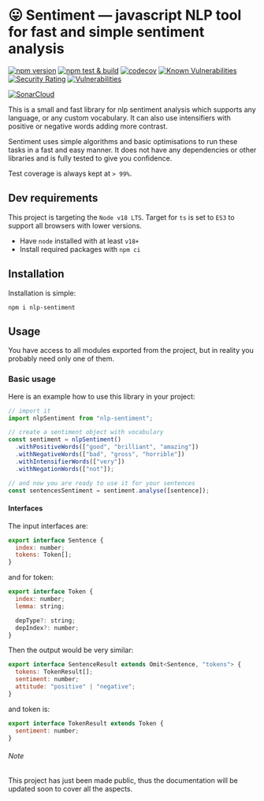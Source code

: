 # 😛 Sentiment — javascript NLP tool for fast and simple sentiment analysis

[![npm version](https://badge.fury.io/js/nlp-sentiment.svg)](https://badge.fury.io/js/nlp-sentiment)
[![npm test & build](https://github.com/MarkusBansky/sentiment/actions/workflows/nodejs.yaml/badge.svg?branch=main)](https://github.com/MarkusBansky/sentiment/actions/workflows/nodejs.yaml)
[![codecov](https://codecov.io/gh/MarkusBansky/sentiment/branch/main/graph/badge.svg?token=M1BGVWCQX8)](https://codecov.io/gh/MarkusBansky/sentiment)
[![Known Vulnerabilities](https://snyk.io/test/github/MarkusBansky/sentiment/badge.svg)](https://snyk.io/test/github/MarkusBansky/sentiment)
[![Security Rating](https://sonarcloud.io/api/project_badges/measure?project=MarkusBansky_sentiment&metric=security_rating)](https://sonarcloud.io/summary/new_code?id=MarkusBansky_sentiment)
[![Vulnerabilities](https://sonarcloud.io/api/project_badges/measure?project=MarkusBansky_sentiment&metric=vulnerabilities)](https://sonarcloud.io/summary/new_code?id=MarkusBansky_sentiment)

[![SonarCloud](https://sonarcloud.io/images/project_badges/sonarcloud-black.svg)](https://sonarcloud.io/summary/new_code?id=MarkusBansky_sentiment)

This is a small and fast library for nlp sentiment analysis which supports any language, or any custom vocabulary.
It can also use intensifiers with positive or negative words adding more contrast.

Sentiment uses simple algorithms and basic optimisations to run these tasks in a fast and easy manner. It does not
have any dependencies or other libraries and is fully tested to give you confidence.

Test coverage is always kept at `> 99%`.

## Dev requirements

This project is targeting the `Node v18 LTS`. Target for `ts` is set to `ES3` to support all browsers with lower versions.

- Have `node` installed with at least `v18+`
- Install required packages with `npm ci`

## Installation

Installation is simple:

```shell
npm i nlp-sentiment
```

## Usage

You have access to all modules exported from the project, but in reality you probably need only one of them.

### Basic usage

Here is an example how to use this library in your project:

```js
// import it
import nlpSentiment from "nlp-sentiment";

// create a sentiment object with vocabulary
const sentiment = nlpSentiment()
  .withPositiveWords(["good", "brilliant", "amazing"])
  .withNegativeWords(["bad", "gross", "horrible"])
  .withIntensifierWords(["very"])
  .withNegationWords(["not"]);

// and now you are ready to use it for your sentences
const sentencesSentiment = sentiment.analyse([sentence]);
```

#### Interfaces

The input interfaces are:

```js
export interface Sentence {
  index: number;
  tokens: Token[];
}
```

and for token:

```js
export interface Token {
  index: number;
  lemma: string;

  depType?: string;
  depIndex?: number;
}
```

Then the output would be very similar:

```js
export interface SentenceResult extends Omit<Sentence, "tokens"> {
  tokens: TokenResult[];
  sentiment: number;
  attitude: "positive" | "negative";
}
```

and token is:

```js
export interface TokenResult extends Token {
  sentiment: number;
}
```

###### Note

This project has just been made public, thus the documentation will be updated soon to cover all the aspects.
